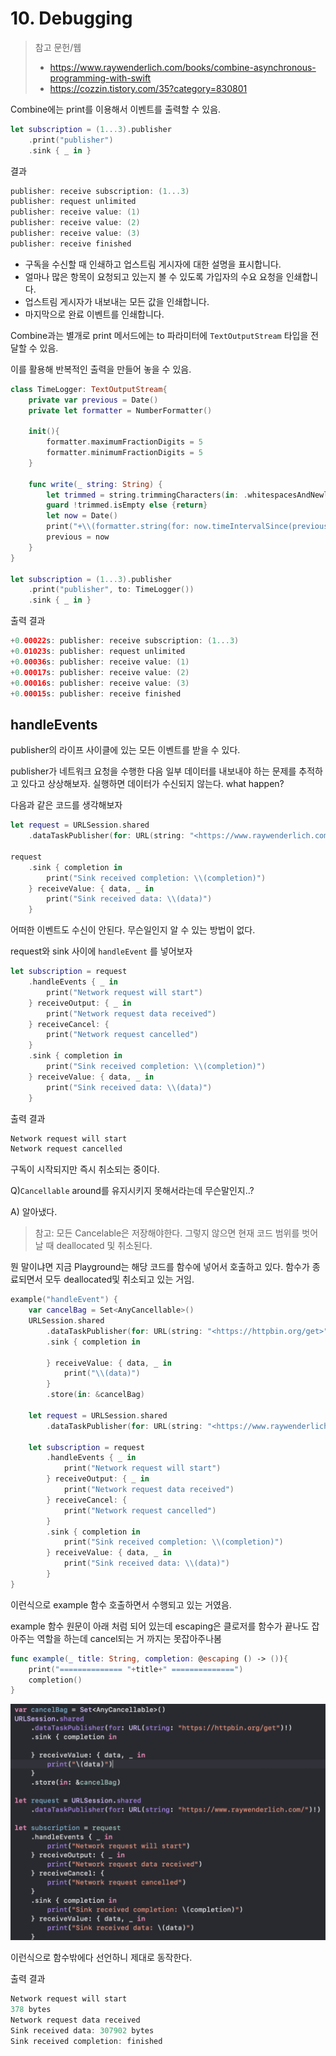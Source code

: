 # 10. Debugging

> 참고 문헌/웹
>
> * https://www.raywenderlich.com/books/combine-asynchronous-programming-with-swift
> * https://cozzin.tistory.com/35?category=830801

Combine에는 print를 이용해서 이벤트를 출력할 수 있음.

```swift
let subscription = (1...3).publisher
    .print("publisher")
    .sink { _ in }
```

결과

```swift
publisher: receive subscription: (1...3)
publisher: request unlimited
publisher: receive value: (1)
publisher: receive value: (2)
publisher: receive value: (3)
publisher: receive finished
```

- 구독을 수신할 때 인쇄하고 업스트림 게시자에 대한 설명을 표시합니다.
- 얼마나 많은 항목이 요청되고 있는지 볼 수 있도록 가입자의 수요 요청을 인쇄합니다.
- 업스트림 게시자가 내보내는 모든 값을 인쇄합니다.
- 마지막으로 완료 이벤트를 인쇄합니다.

Combine과는 별개로 print 메서드에는 to 파라미터에 `TextOutputStream` 타입을 전달할 수 있음.

이를 활용해 반복적인 출력을 만들어 놓을 수 있음.

```swift
class TimeLogger: TextOutputStream{
    private var previous = Date()
    private let formatter = NumberFormatter()
    
    init(){
        formatter.maximumFractionDigits = 5
        formatter.minimumFractionDigits = 5
    }
    
    func write(_ string: String) {
        let trimmed = string.trimmingCharacters(in: .whitespacesAndNewlines)
        guard !trimmed.isEmpty else {return}
        let now = Date()
        print("+\\(formatter.string(for: now.timeIntervalSince(previous))!)s: \\(string)")
        previous = now
    }
}

let subscription = (1...3).publisher
    .print("publisher", to: TimeLogger())
    .sink { _ in }
```

출력 결과

```swift
+0.00022s: publisher: receive subscription: (1...3)
+0.01023s: publisher: request unlimited
+0.00036s: publisher: receive value: (1)
+0.00017s: publisher: receive value: (2)
+0.00016s: publisher: receive value: (3)
+0.00015s: publisher: receive finished
```

## handleEvents

publisher의 라이프 사이클에 있는 모든 이벤트를 받을 수 있다.

publisher가 네트워크 요청을 수행한 다음 일부 데이터를 내보내야 하는 문제를 추적하고 있다고 상상해보자. 실행하면 데이터가 수신되지 않는다. what happen?

다음과 같은 코드를 생각해보자

```swift
let request = URLSession.shared
    .dataTaskPublisher(for: URL(string: "<https://www.raywenderlich.com/>")!)

request
    .sink { completion in
        print("Sink received completion: \\(completion)")
    } receiveValue: { data, _ in
        print("Sink received data: \\(data)")
    }
```

어떠한 이벤트도 수신이 안된다. 무슨일인지 알 수 있는 방법이 없다.

request와 sink 사이에 `handleEvent` 를 넣어보자

```swift
let subscription = request
    .handleEvents { _ in
        print("Network request will start")
    } receiveOutput: { _ in
        print("Network request data received")
    } receiveCancel: {
        print("Network request cancelled")
    }
    .sink { completion in
        print("Sink received completion: \\(completion)")
    } receiveValue: { data, _ in
        print("Sink received data: \\(data)")
    }
```

출력 결과

```swift
Network request will start
Network request cancelled
```

구독이 시작되지만 즉시 취소되는 중이다.

Q)`Cancellable` around를 유지시키지 못해서라는데 무슨말인지..?

A) 알아냈다.

> 참고: 모든 Cancelable은 저장해야한다. 그렇지 않으면 현재 코드 범위를 벗어날 때 deallocated  및 취소된다.

뭔 말이냐면 지금 Playground는 해당 코드를 함수에 넣어서 호출하고 있다. 함수가 종료되면서 모두 deallocated및 취소되고 있는 거임.

```swift
example("handleEvent") {
    var cancelBag = Set<AnyCancellable>()
    URLSession.shared
        .dataTaskPublisher(for: URL(string: "<https://httpbin.org/get>")!)
        .sink { completion in
            
        } receiveValue: { data, _ in
            print("\\(data)")
        }
        .store(in: &cancelBag)

    let request = URLSession.shared
        .dataTaskPublisher(for: URL(string: "<https://www.raywenderlich.com/>")!)
    
    let subscription = request
        .handleEvents { _ in
            print("Network request will start")
        } receiveOutput: { _ in
            print("Network request data received")
        } receiveCancel: {
            print("Network request cancelled")
        }
        .sink { completion in
            print("Sink received completion: \\(completion)")
        } receiveValue: { data, _ in
            print("Sink received data: \\(data)")
        }
}
```

이런식으로 example 함수 호출하면서 수행되고 있는 거였음.

example 함수 원문이 아래 처럼 되어 있는데 escaping은 클로저를 함수가 끝나도 잡아주는 역할을 하는데 cancel되는 거 까지는 못잡아주나봄

```swift
func example(_ title: String, completion: @escaping () -> ()){
    print("============== "+title+" ==============")
    completion()
}
```

![image-20211231144234894](10.Debugging.assets/image-20211231144234894.png)

이런식으로 함수밖에다 선언하니 제대로 동작한다.

출력 결과

```swift
Network request will start
378 bytes
Network request data received
Sink received data: 307902 bytes
Sink received completion: finished
```